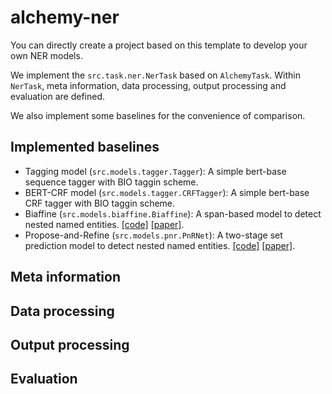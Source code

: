 # alchemy-ner

You can directly create a project based on this template to develop your own NER models.

We implement the `src.task.ner.NerTask` based on `AlchemyTask`.
Within `NerTask`, meta information, data processing, output processing and evaluation are defined.

We also implement some baselines for the convenience of comparison.

## Implemented baselines

* Tagging model (`src.models.tagger.Tagger`): A simple bert-base sequence tagger with BIO taggin scheme.
* BERT-CRF model (`src.models.tagger.CRFTagger`): A simple bert-base CRF tagger with BIO taggin scheme.
* Biaffine (`src.models.biaffine.Biaffine`): A span-based model to detect nested named entities. [[code]](https://github.com/juntaoy/biaffine-ner) [[paper]](https://aclanthology.org/2020.acl-main.577).
* Propose-and-Refine (`src.models.pnr.PnRNet`): A two-stage set prediction model to detect nested named entities. [[code]](https://github.com/XiPotatonium/pnr) [[paper]](https://www.ijcai.org/proceedings/2022/613).

## Meta information

## Data processing

## Output processing

## Evaluation
